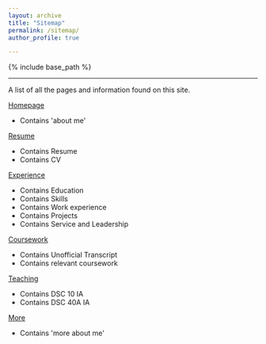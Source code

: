 ```yaml
---
layout: archive
title: "Sitemap"
permalink: /sitemap/
author_profile: true

---
```


{% include base_path %}

---

A list of all the pages and information found on this site. 

[Homepage](https://harshi-saha.github.io//)
  * Contains 'about me'

[Resume](https://harshi-saha.github.io//resume/)
  * Contains Resume
  * Contains CV
 
[Experience](https://harshi-saha.github.io//experience/)
  * Contains Education
  * Contains Skills
  * Contains Work experience
  * Contains Projects
  * Contains Service and Leadership

[Coursework](https://harshi-saha.github.io//coursework/)
  * Contains Unofficial Transcript
  * Contains relevant coursework

[Teaching](https://harshi-saha.github.io//teaching/)
  * Contains DSC 10 IA
  * Contains DSC 40A IA
 
[More](https://harshi-saha.github.io//more/)
  * Contains 'more about me'




